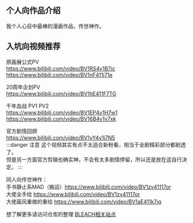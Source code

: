 
## 个人向作品介绍
我个人心目中最棒的漫画作品，传世神作。


## 入坑向视频推荐

原画展公式PV <br/>
https://www.bilibili.com/video/BV1RS4y1B7jc <br/>
https://www.bilibili.com/video/BV1nF411j71e <br/>

20周年企划PV <br/>
https://www.bilibili.com/video/BV1hE411F7TG <br/>

千年血战 PV1 PV2 <br/>
https://www.bilibili.com/video/BV1EP4y1H7w1 <br/>
https://www.bilibili.com/video/BV16B4y1v7xk <br/>


官方剧情回顾 <br/>
https://www.bilibili.com/video/BV1yY4y1i7N5 <br/>
:::danger 注意
这个视频其实有点不太适合新粉看，相当于全剧精彩部分都剧透了。 <br/>
但是另一方面官方剪辑也确实神，不会有太多剧情停留，所以还是放在这自行决定。
:::


同人向传世神作： <br/>
手书静止系MAD（搬运）https://www.bilibili.com/video/BV1zv41117or <br/>
大佬全手绘 https://www.bilibili.com/video/BV1zv41117or <br/>
大佬画风重做的重绘 https://www.bilibili.com/video/BV1aE411k7jq <br/>

想了解更多请访问仓库的整理 [BLEACH相关站点](/repo/#bleach)
